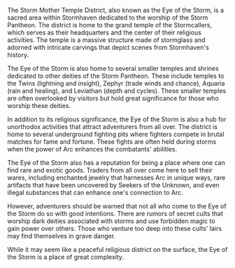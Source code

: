 The Storm Mother Temple District, also known as the Eye of the Storm, is a sacred area within Stormhaven dedicated to the worship of the Storm Pantheon. The district is home to the grand temple of the Stormcallers, which serves as their headquarters and the center of their religious activities. The temple is a massive structure made of stormglass and adorned with intricate carvings that depict scenes from Stormhaven's history.

The Eye of the Storm is also home to several smaller temples and shrines dedicated to other deities of the Storm Pantheon. These include temples to the Twins (lightning and insight), Zephyr (trade winds and chance), Aquaria (rain and healing), and Leviathan (depth and cycles). These smaller temples are often overlooked by visitors but hold great significance for those who worship these deities.

In addition to its religious significance, the Eye of the Storm is also a hub for unorthodox activities that attract adventurers from all over. The district is home to several underground fighting pits where fighters compete in brutal matches for fame and fortune. These fights are often held during storms when the power of Arc enhances the combatants' abilities.

The Eye of the Storm also has a reputation for being a place where one can find rare and exotic goods. Traders from all over come here to sell their wares, including enchanted jewelry that harnesses Arc in unique ways, rare artifacts that have been uncovered by Seekers of the Unknown, and even illegal substances that can enhance one's connection to Arc.

However, adventurers should be warned that not all who come to the Eye of the Storm do so with good intentions. There are rumors of secret cults that worship dark deities associated with storms and use forbidden magic to gain power over others. Those who venture too deep into these cults' lairs may find themselves in grave danger.

While it may seem like a peaceful religious district on the surface, the Eye of the Storm is a place of great complexity.